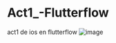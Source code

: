 # Act1_-Flutterflow
act1 de ios en flutterflow
![image](https://github.com/user-attachments/assets/f31da855-2cb1-4a76-810a-85be55ef6035)

